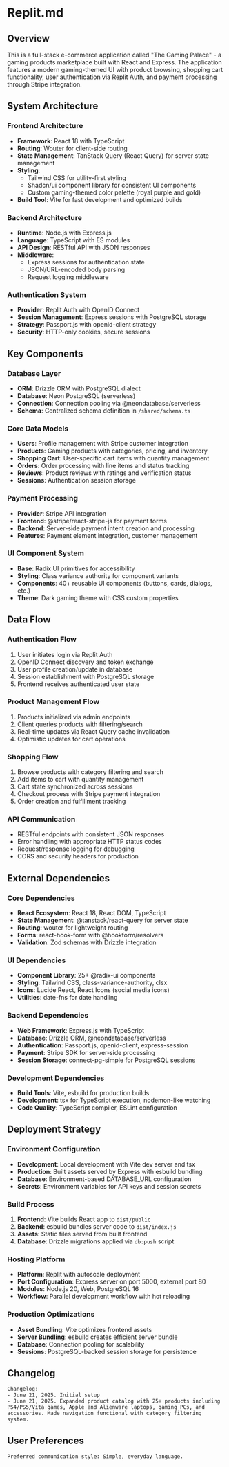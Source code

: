 # Replit.md

## Overview

This is a full-stack e-commerce application called "The Gaming Palace" - a gaming products marketplace built with React and Express. The application features a modern gaming-themed UI with product browsing, shopping cart functionality, user authentication via Replit Auth, and payment processing through Stripe integration.

## System Architecture

### Frontend Architecture
- **Framework**: React 18 with TypeScript
- **Routing**: Wouter for client-side routing
- **State Management**: TanStack Query (React Query) for server state management
- **Styling**: 
  - Tailwind CSS for utility-first styling
  - Shadcn/ui component library for consistent UI components
  - Custom gaming-themed color palette (royal purple and gold)
- **Build Tool**: Vite for fast development and optimized builds

### Backend Architecture
- **Runtime**: Node.js with Express.js
- **Language**: TypeScript with ES modules
- **API Design**: RESTful API with JSON responses
- **Middleware**: 
  - Express sessions for authentication state
  - JSON/URL-encoded body parsing
  - Request logging middleware

### Authentication System
- **Provider**: Replit Auth with OpenID Connect
- **Session Management**: Express sessions with PostgreSQL storage
- **Strategy**: Passport.js with openid-client strategy
- **Security**: HTTP-only cookies, secure sessions

## Key Components

### Database Layer
- **ORM**: Drizzle ORM with PostgreSQL dialect
- **Database**: Neon PostgreSQL (serverless)
- **Connection**: Connection pooling via @neondatabase/serverless
- **Schema**: Centralized schema definition in `/shared/schema.ts`

### Core Data Models
- **Users**: Profile management with Stripe customer integration
- **Products**: Gaming products with categories, pricing, and inventory
- **Shopping Cart**: User-specific cart items with quantity management
- **Orders**: Order processing with line items and status tracking
- **Reviews**: Product reviews with ratings and verification status
- **Sessions**: Authentication session storage

### Payment Processing
- **Provider**: Stripe API integration
- **Frontend**: @stripe/react-stripe-js for payment forms
- **Backend**: Server-side payment intent creation and processing
- **Features**: Payment element integration, customer management

### UI Component System
- **Base**: Radix UI primitives for accessibility
- **Styling**: Class variance authority for component variants
- **Components**: 40+ reusable UI components (buttons, cards, dialogs, etc.)
- **Theme**: Dark gaming theme with CSS custom properties

## Data Flow

### Authentication Flow
1. User initiates login via Replit Auth
2. OpenID Connect discovery and token exchange
3. User profile creation/update in database
4. Session establishment with PostgreSQL storage
5. Frontend receives authenticated user state

### Product Management Flow
1. Products initialized via admin endpoints
2. Client queries products with filtering/search
3. Real-time updates via React Query cache invalidation
4. Optimistic updates for cart operations

### Shopping Flow
1. Browse products with category filtering and search
2. Add items to cart with quantity management
3. Cart state synchronized across sessions
4. Checkout process with Stripe payment integration
5. Order creation and fulfillment tracking

### API Communication
- RESTful endpoints with consistent JSON responses
- Error handling with appropriate HTTP status codes
- Request/response logging for debugging
- CORS and security headers for production

## External Dependencies

### Core Dependencies
- **React Ecosystem**: React 18, React DOM, TypeScript
- **State Management**: @tanstack/react-query for server state
- **Routing**: wouter for lightweight routing
- **Forms**: react-hook-form with @hookform/resolvers
- **Validation**: Zod schemas with Drizzle integration

### UI Dependencies
- **Component Library**: 25+ @radix-ui components
- **Styling**: Tailwind CSS, class-variance-authority, clsx
- **Icons**: Lucide React, React Icons (social media icons)
- **Utilities**: date-fns for date handling

### Backend Dependencies
- **Web Framework**: Express.js with TypeScript
- **Database**: Drizzle ORM, @neondatabase/serverless
- **Authentication**: Passport.js, openid-client, express-session
- **Payment**: Stripe SDK for server-side processing
- **Session Storage**: connect-pg-simple for PostgreSQL sessions

### Development Dependencies
- **Build Tools**: Vite, esbuild for production builds
- **Development**: tsx for TypeScript execution, nodemon-like watching
- **Code Quality**: TypeScript compiler, ESLint configuration

## Deployment Strategy

### Environment Configuration
- **Development**: Local development with Vite dev server and tsx
- **Production**: Built assets served by Express with esbuild bundling
- **Database**: Environment-based DATABASE_URL configuration
- **Secrets**: Environment variables for API keys and session secrets

### Build Process
1. **Frontend**: Vite builds React app to `dist/public`
2. **Backend**: esbuild bundles server code to `dist/index.js`
3. **Assets**: Static files served from built frontend
4. **Database**: Drizzle migrations applied via `db:push` script

### Hosting Platform
- **Platform**: Replit with autoscale deployment
- **Port Configuration**: Express server on port 5000, external port 80
- **Modules**: Node.js 20, Web, PostgreSQL 16
- **Workflow**: Parallel development workflow with hot reloading

### Production Optimizations
- **Asset Bundling**: Vite optimizes frontend assets
- **Server Bundling**: esbuild creates efficient server bundle
- **Database**: Connection pooling for scalability
- **Sessions**: PostgreSQL-backed session storage for persistence

## Changelog

```
Changelog:
- June 21, 2025. Initial setup
- June 21, 2025. Expanded product catalog with 25+ products including PS4/PS5/Vita games, Apple and Alienware laptops, gaming PCs, and accessories. Made navigation functional with category filtering system.
```

## User Preferences

```
Preferred communication style: Simple, everyday language.
```